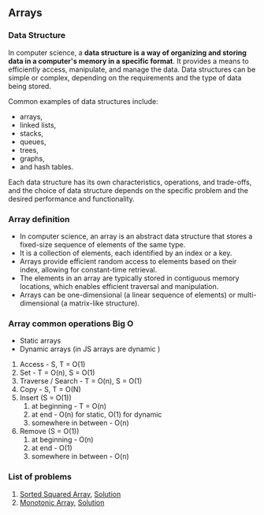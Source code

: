 ## Arrays

### Data Structure

In computer science, a **data structure is a way of organizing and storing data in a computer's memory in a specific format**.
It provides a means to efficiently access, manipulate, and manage the data. Data structures can be simple or complex, depending on the requirements and the type of data being stored.

Common examples of data structures include:

- arrays,
- linked lists,
- stacks,
- queues,
- trees,
- graphs,
- and hash tables.

Each data structure has its own characteristics, operations, and trade-offs, and the choice of data structure depends on the specific problem and the desired performance and functionality.

### Array definition

- In computer science, an array is an abstract data structure that stores a fixed-size sequence of elements of the same type.
- It is a collection of elements, each identified by an index or a key.
- Arrays provide efficient random access to elements based on their index, allowing for constant-time retrieval.
- The elements in an array are typically stored in contiguous memory locations, which enables efficient traversal and manipulation.
- Arrays can be one-dimensional (a linear sequence of elements) or multi-dimensional (a matrix-like structure).

### Array common operations Big O

- Static arrays
- Dynamic arrays (in JS arrays are dynamic )

1. Access - S, T = O(1)
2. Set - T = O(n), S = O(1)
3. Traverse / Search - T = O(n), S = O(1)
4. Copy - S, T = O(N)
5. Insert (S = O(1))
   1. at beginning - T = O(n)
   2. at end - O(n) for static, O(1) for dynamic
   3. somewhere in between - O(n)
6. Remove (S = O(1))
   1. at beginning - O(n)
   2. at end - O(1)
   3. somewhere in between - O(n)

### List of problems

1. [Sorted Squared Array](01-sorted-squared-array/question.md), [Solution](01-sorted-squared-array/arr-sorted-squared.ts)
2. [Monotonic Array](02-monotonic-array/question.md), [Solution](02-monotonic-array/is-monotonic-array.ts)
